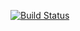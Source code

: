 [![Build
Status](https://travis-ci.org/data-intuitive/LuciusCore.svg?branch=master)](https://travis-ci.org/data-intuitive/LuciusCore)
